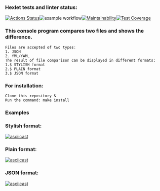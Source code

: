 ### Hexlet tests and linter status:
[![Actions Status](https://github.com/reggullus/frontend-project-lvl2/workflows/hexlet-check/badge.svg)](https://github.com/reggullus/frontend-project-lvl2/actions)![example workflow](https://github.com/reggullus/frontend-project-lvl2/actions/workflows/linter.yml/badge.svg)[![Maintainability](https://api.codeclimate.com/v1/badges/0a18e884ed8fc5312968/maintainability)](https://codeclimate.com/github/reggullus/frontend-project-lvl2/maintainability)[![Test Coverage](https://api.codeclimate.com/v1/badges/0a18e884ed8fc5312968/test_coverage)](https://codeclimate.com/github/reggullus/frontend-project-lvl2/test_coverage)


### This console program compares two files and shows the difference.
    Files are accepted of two types:
    1. JSON
    2. YML/YAML
    The result of file comparison can be displayed in different formats:
    1.$ STYLISH format
    2.$ PLAIN format
    3.$ JSON format
### For installation:
    Clone this repository &
    Run the command: make install
### Examples
### Stylish format:
[![asciicast](https://asciinema.org/a/479014.svg)](https://asciinema.org/a/479014)
### Plain format:
[![asciicast](https://asciinema.org/a/479017.svg)](https://asciinema.org/a/479017)
### JSON format:
[![asciicast](https://asciinema.org/a/479053.svg)](https://asciinema.org/a/479053)
